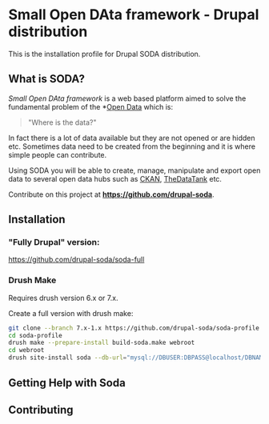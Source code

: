 # Small Open DAta framework - Drupal distribution
This is the installation profile for Drupal SODA distribution.

## What is SODA?
*Small Open DAta framework* is a web based platform aimed to solve the fundamental problem of the *[Open Data](http://opendefinition.org/od/) which is:

> "Where is the data?"

In fact there is a lot of data available but they are not opened or are hidden etc. Sometimes data need to be created from the beginning and it is where simple people can contribute.

Using SODA you will be able to create, manage, manipulate and export open data to several open data hubs such as [CKAN](http://ckan.org), [TheDataTank](http://thedatatank.com) etc.

Contribute on this project at <b>https://github.com/drupal-soda</b>.

## Installation

### "Fully Drupal" version:

https://github.com/drupal-soda/soda-full

### Drush Make

Requires drush version 6.x or 7.x.

Create a full version with drush make:

``` bash
git clone --branch 7.x-1.x https://github.com/drupal-soda/soda-profile
cd soda-profile
drush make --prepare-install build-soda.make webroot
cd webroot
drush site-install soda --db-url="mysql://DBUSER:DBPASS@localhost/DBNAME"
```

## Getting Help with Soda

## Contributing

